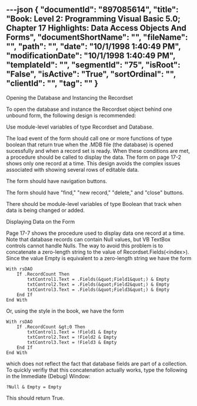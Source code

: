 ---json
{
  "documentId": "897085614",
  "title": "Book: Level 2: Programming Visual Basic 5.0; Chapter 17 Highlights: Data Access Objects And Forms",
  "documentShortName": "",
  "fileName": "",
  "path": "",
  "date": "10/1/1998 1:40:49 PM",
  "modificationDate": "10/1/1998 1:40:49 PM",
  "templateId": "",
  "segmentId": "75",
  "isRoot": "False",
  "isActive": "True",
  "sortOrdinal": "",
  "clientId": "",
  "tag": ""
}
---

Opening the Database and Instancing the Recordset

To open the database and instance the Recordset object behind one unbound form, the following design is recommended:

Use module-level variables of type Recordset and Database.

The load event of the form should call one or more functions of type boolean that return true when the .MDB file (the database) is opened sucessfully and when a record set is ready. When these conditions are met, a procedure should be called to display the data. The form on page 17-2 shows only one record at a time. This design avoids the complex issues associated with showing several rows of editable data.

The form should have navigation buttons.

The form should have &quot;find,&quot; &quot;new record,&quot; &quot;delete,&quot; and &quot;close&quot; buttons.

There should be module-level variables of type Boolean that track when data is being changed or added.


Displaying Data on the Form

Page 17-7 shows the procedure used to display data one record at a time. Note that database records can contain Null values, but VB TextBox controls cannot handle Nulls. The way to avoid this problem is to concatenate a zero-length string to the value of Recordset.Fields(&lt;index&gt;). Since the value Empty is equivalent to a zero-length string we have the form

    With rsDAO
        If .RecordCount Then
            txtControl1.Text = .Fields(&quot;Field1&quot;) & Empty
            txtControl2.Text = .Fields(&quot;Field2&quot;) & Empty
            txtControl3.Text = .Fields(&quot;Field3&quot;) & Empty
        End If
    End With

Or, using the style in the book, we have the form

    With rsDAO
        If .RecordCount &gt;0 Then
            txtControl1.Text = !Field1 & Empty
            txtControl2.Text = !Field2 & Empty
            txtControl3.Text = !Field3 & Empty
        End If
    End With

which does not reflect the fact that database fields are part of a collection. To quickly verifiy that this concatenation actually works, type the following in the Immediate (Debug) Window:

    ?Null & Empty = Empty

This should return True.
